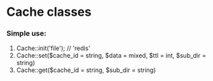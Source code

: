# Cache classes

### Simple use:
1. Cache::init('file'); // 'redis'
2. Cache::set($cache_id = string, $data = mixed, $ttl = int, $sub_dir = string)
3. Cache::get($cache_id = string, $sub_dir = string)

